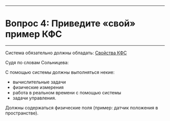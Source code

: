 ___
# Вопрос 4: Приведите «свой» пример КФС
___

Система обязательно должны обладать: [Свойства КФС](2.md)

Судя по словам Сольницева: 

С помощью системы должны выполняться некие:
* вычислительные задачи
* физические измерения
* работа в реальном времени с помощью системы 
* задачи управления. 

Должны содержаться физические поля (пример: датчик положения в пространстве).
